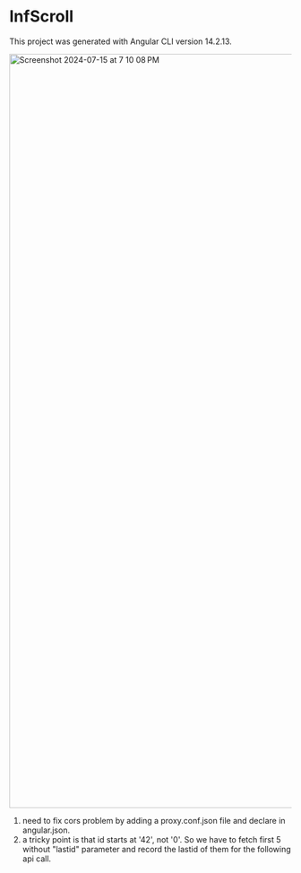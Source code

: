 # InfScroll

This project was generated with Angular CLI version 14.2.13.

<img width="1346" alt="Screenshot 2024-07-15 at 7 10 08 PM" src="https://github.com/user-attachments/assets/02ef305b-5917-45ae-94ae-fcd6c8aa53c9">

1. need to fix cors problem by adding a proxy.conf.json file and declare in angular.json.
2. a tricky point is that id starts at '42', not '0'. So we have to fetch first 5 without "lastid" parameter and record the lastid of them for the following api call.
